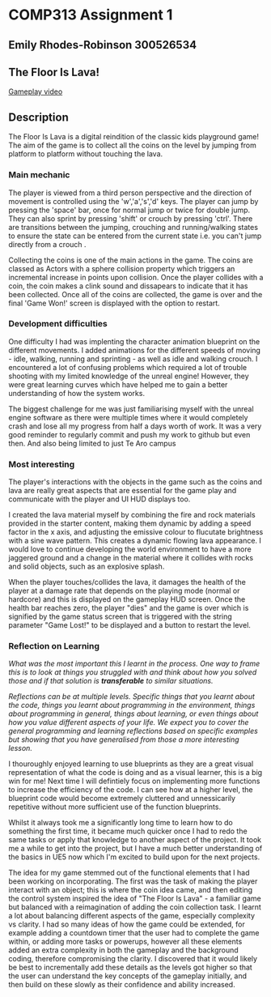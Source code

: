 # COMP313 Assignment 1 
## Emily Rhodes-Robinson 300526534

## The Floor Is Lava!

[Gameplay video](https://www.youtube.com/watch?v=WB6w7ovocpk)

## Description
The Floor Is Lava is a digital reindition of the classic kids playground game! The aim of the game is to collect all the coins on the level by jumping from platform to platform without touching the lava.


### Main mechanic
The player is viewed from a third person perspective and the direction of movement is controlled using the 'w','a','s','d' keys. The player can jump by pressing the 'space' bar, once for normal jump or twice for double jump. They can also sprint by pressing 'shift' or crouch by pressing 'ctrl'. There are transitions between the jumping, crouching and running/walking states to ensure the state can be entered from the current state i.e. you can't jump directly from a crouch .

Collecting the coins is one of the main actions in the game. The coins are classed as Actors with a sphere collision property which triggers an incremental increase in points upon collision. Once the player collides with a coin, the coin makes a clink sound and dissapears to indicate that it has been collected. Once all of the coins are collected, the game is over and the final 'Game Won!' screen is displayed with the option to restart.


### Development difficulties
One difficulty I had was implenting the character animation blueprint on the different movements. I added animations for the different speeds of moving - idle, walking, running and sprinting - as well as idle and walking crouch. I encountered a lot of confusing problems which required a lot of trouble shooting with my limited knowledge of the unreal engine! However, they were great learning curves which have helped me to gain a better understanding of how the system works.

The biggest challenge for me was just familiarising myself with the unreal engine software as there were multiple times where it would completely crash and lose all my progress from half a days worth of work. It was a very good reminder to regularly commit and push my work to github but even then. And also being limited to just Te Aro campus 


### Most interesting
The player's interactions with the objects in the game such as the coins and lava are really great aspects that are essential for the game play and communicate with the player and UI HUD displays too. 

I created the lava material myself by combining the fire and rock materials provided in the starter content, making them dynamic by adding a speed factor in the x axis, and adjusting the emissive colour to flucutate brightness with a sine wave pattern. This creates a dynamic flowing lava appearance. I would love to continue developing the world environment to have a more jaggered ground and a change in the material where it collides with rocks and solid objects, such as an explosive splash.

When the player touches/collides the lava, it damages the health of the player at a damage rate that depends on the playing mode (normal or hardcore) and this is displayed on the gameplay HUD screen. Once the health bar reaches zero, the player "dies" and the game is over which is signified by the game status screen that is triggered with the string parameter "Game Lost!" to be displayed and a button to restart the level.

### Reflection on Learning
_What was the most important this I learnt in the process.  One way to frame this is to look at things you struggled with and think about how you solved those and if that solution is **transferable** to similar situations._

_Reflections can be at multiple levels.  Specific things that you learnt about the code, things you learnt about programming in the environment, things about programming in general, things about learning, or even things about how you value different aspects of your life. We expect you to cover the general programming and learning reflections based on specific examples but showing that you have generalised from those a more interesting lesson._

I thouroughly enjoyed learning to use blueprints as they are a great visual representation of what the code is doing and as a visual learner, this is a big win for me! Next time I will defintiely focus on implementing more functions to increase the efficiency of the code. I can see how at a higher level, the blueprint code would become extremely cluttered and unnessicarily repetitive without more sufficient use of the function blueprints.

Whilst it always took me a significantly long time to learn how to do something the first time, it became much quicker once I had to redo the same tasks or apply that knowledge to another aspect of the project. It took me a while to get into the project, but I have a much better understanding of the basics in UE5 now which I'm excited to build upon for the next projects.

The idea for my game stemmed out of the functional elements that I had been working on incorporating. The first was the task of making the player interact with an object; this is where the coin idea came, and then editing the control system  inspired the idea of "The Floor Is Lava" - a familiar game but balanced with a reimagination of adding the coin collection task. I learnt a lot about balancing different aspects of the game, especially complexity vs clarity. I had so many ideas of how the game could be extended, for example adding a countdown timer that the user had to complete the game within, or adding more tasks or powerups, however all these elements added an extra complexity in both the gameplay and the background coding, therefore compromising the clarity. I discovered that it would likely be best to incrementally add these details as the levels got higher so that the user can understand the key concepts of the gameplay initially, and then build on these slowly as their confidence and ability increased.
